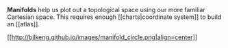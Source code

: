 **Manifolds** help us plot out a topological space using our more familiar Cartesian space. This requires enough [[charts|coordinate system]] to build an [[atlas]].


[[http://bjlkeng.github.io/images/manifold_circle.png|align=center]]
